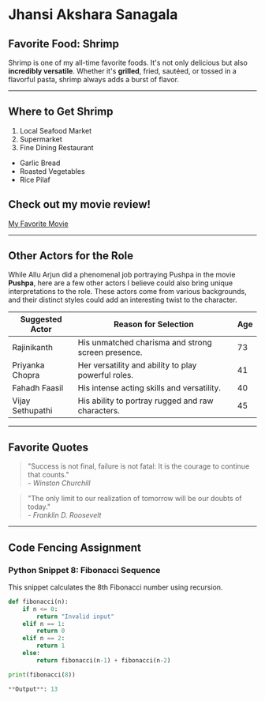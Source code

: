 # Jhansi Akshara Sanagala
## Favorite Food: Shrimp
Shrimp is one of my all-time favorite foods. It's not only delicious but also **incredibly versatile**. Whether it's **grilled**, fried, sautéed, or tossed in a flavorful pasta, shrimp always adds a burst of flavor.

---

## Where to Get Shrimp
1) Local Seafood Market
2) Supermarket
3) Fine Dining Restaurant
- Garlic Bread
- Roasted Vegetables
- Rice Pilaf


## Check out my movie review!
[My Favorite Movie](./MyMovie.md)


---

## Other Actors for the Role
While Allu Arjun did a phenomenal job portraying Pushpa in the movie **Pushpa**, here are a few other actors I believe could also bring unique interpretations to the role. These actors come from various backgrounds, and their distinct styles could add an interesting twist to the character.

| Suggested Actor   | Reason for Selection                               | Age |
|-------------------|----------------------------------------------------|-----|
| Rajinikanth       | His unmatched charisma and strong screen presence. | 73  |
| Priyanka Chopra   | Her versatility and ability to play powerful roles.| 41  |
| Fahadh Faasil     | His intense acting skills and versatility.         | 40  |
| Vijay Sethupathi  | His ability to portray rugged and raw characters.  | 45  |

---

## Favorite Quotes
> "Success is not final, failure is not fatal: It is the courage to continue that counts."  
> *- Winston Churchill*

> "The only limit to our realization of tomorrow will be our doubts of today."  
> *- Franklin D. Roosevelt*


---
## Code Fencing Assignment
### Python Snippet 8: Fibonacci Sequence
This snippet calculates the 8th Fibonacci number using recursion.

```python
def fibonacci(n):
    if n <= 0:
        return "Invalid input"
    elif n == 1:
        return 0
    elif n == 2:
        return 1
    else:
        return fibonacci(n-1) + fibonacci(n-2)

print(fibonacci(8))

**Output**: 13

